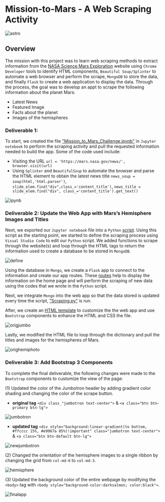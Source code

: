 # Mission-to-Mars - A Web Scraping Activity

![astro](https://github.com/amylio/Mission-to-Mars/blob/main/MOD10_Challenge_Submission/images/astropic.jpeg)

## Overview
The mission with this project was to learn web scraping methods to extract information from the [NASA Science Mars Exploration](https://mars.nasa.gov/) website using `Chrome Developer` tools to identify HTML components, `Beautiful Soup/Splinter` to automate a web browser and perform the scrape, `MongoDB` to store the data, and finally `Flask` to create a web application to display the data. Through the process, the goal was to develop an appt to scrape the following information about the planet Mars:

* Latest News
* Featured Image
* Facts about the planet
* Images of the hemispheres

### Deliverable 1:

To start, we created the file ["Mission_to_Mars_Challenge.ipynb"](https://github.com/amylio/Mission-to-Mars/blob/main/MOD10_Challenge_Submission/Mission_to_Mars_Challenge.ipynb) in `Jupyter notebook` to perform the scraping activity and pull the requested information needed to build the app. Some of the code used include:

* Visiting the URL `url = 'https://mars.nasa.gov/news/', browser.visit(url)`
* Using `Splinter` and `BeautifulSoup` to automate the browser and parse the HTML element to obtain the latest news title `news_soup = soup(html,'html.parser')`, `slide_elem.find("div",class_='content_title')`, `news_title = slide_elem.find("div", class_='content_title').get_text()`

![ipynb](https://github.com/amylio/Mission-to-Mars/blob/main/MOD10_Challenge_Submission/images/ipynbscreenshot.png)

### Deliverable 2: Update the Web App with Mars’s Hemisphere Images and Titles

Next, we exported our `Jupyter notebook` file into a `Python` [script](https://github.com/amylio/Mission-to-Mars/blob/main/MOD10_Challenge_Submission/Mission_to_Mars_Challenge.py). Using this script as the starting point, we started to define the scraping process using `Visual Studio Code` to edit our `Python` script. We added functions to scrape through the website(s) and loop through the HTML tags to return the information used to create a database to be stored in `MongoDB`.

![define](https://github.com/amylio/Mission-to-Mars/blob/main/MOD10_Challenge_Submission/images/defineimage.png)

Using the database in `Mongo`, we create a `Flask` app to connect to the information and create our app routes. These [routes](https://github.com/amylio/Mission-to-Mars/blob/main/MOD10_Challenge_Submission/app.py) help to display the information on the home page and will perform the scraping of new data using the codes that we wrote in the `Python` script. 

Next, we integrate `Mongo` into the web app so that the data stored is updated every time the script, ["Scraping.py"](https://github.com/amylio/Mission-to-Mars/blob/main/MOD10_Challenge_Submission/scraping.py) is run.

After, we create an [HTML template](https://github.com/amylio/Mission-to-Mars/blob/main/MOD10_Challenge_Submission/index.html) to customize the the web app and use `Bootstrap` components to enhance the HTML and CSS the file. 

![origjumbo](https://github.com/amylio/Mission-to-Mars/blob/main/MOD10_Challenge_Submission/images/orig_jumbotron.png)

Lastly, we modified the HTML file to loop through the dictionary and pull the titles and images for the hemispheres of Mars.

![orighemiphoto](https://github.com/amylio/Mission-to-Mars/blob/main/MOD10_Challenge_Submission/images/OrigHemiPhoto.png)

### Deliverable 3: Add Bootstrap 3 Components

To complete the final deliverable, the following changes were made to the `Bootstrap` components to customize the view of the page:

(1) Updated the color of the Jumbotron header by adding gradient color shading and changing the color of the scrape button.
 - **original tag** `<div class_"jumbotron text-center">` & `<a class="btn btn-primary btn-lg">`
 
 ![jumbotron](https://github.com/amylio/Mission-to-Mars/blob/main/MOD10_Challenge_Submission/images/orig_jumbotron.png)

 - **updated tag** `<div style="background:linear-gradient(to bottom, #ffcccc 15%, #e9967a 85%)!important" class="jumbotron text-center">` & `<a class="btn btn-default btn-lg">`
 
![newjumbotron](https://github.com/amylio/Mission-to-Mars/blob/main/MOD10_Challenge_Submission/images/Newjumbotron.png)

(2) Changed the orientation of the hemisphere images to a single ribbon by changing the grid from `col-md-6` to `col-md-3`.

![hemisphere](https://github.com/amylio/Mission-to-Mars/blob/main/MOD10_Challenge_Submission/images/hemisphere.png)

(3) Updated the background color of the entire webpage by modifying the `<body>` tag with `<body style="background-color:darksalmon; color:black">`.

![finalapp](https://github.com/amylio/Mission-to-Mars/blob/main/MOD10_Challenge_Submission/images/finalappimage.png)

